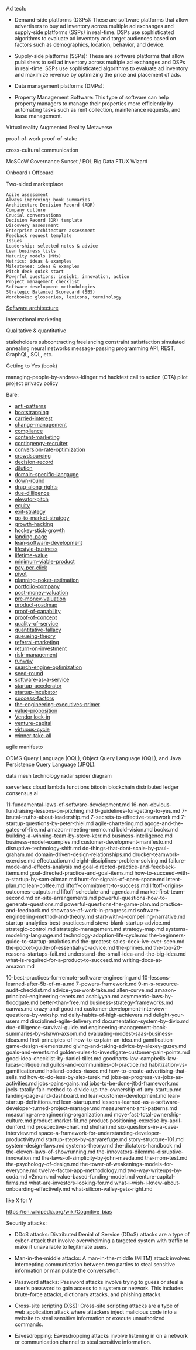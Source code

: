 

Ad tech:
* Demand-side platforms (DSPs): These are software platforms that allow advertisers to buy ad inventory across multiple ad exchanges and supply-side platforms (SSPs) in real-time. DSPs use sophisticated algorithms to evaluate ad inventory and target audiences based on factors such as demographics, location, behavior, and device.

* Supply-side platforms (SSPs): These are software platforms that allow publishers to sell ad inventory across multiple ad exchanges and DSPs in real-time. SSPs use sophisticated algorithms to evaluate ad inventory and maximize revenue by optimizing the price and placement of ads.

* Data management platforms (DMPs):

* Property Management Software: This type of software can help property managers to manage their properties more efficiently by automating tasks such as rent collection, maintenance requests, and lease management.

Virtual reality
Augmented Reality
Metaverse

proof-of-work
proof-of-stake

cross-cultural communication

MoSCoW
Governance
Sunset / EOL
Big Data
FTUX
Wizard

Onboard / Offboard

Two-sided marketplace


    Agile assessment
    Always improving: book summaries
    Architecture Decision Record (ADR)
    Company culture
    Crucial conversations
    Decision Record (DR) template
    Discovery assessment
    Enterprise architecture assessment
    Feedback request template
    Issues
    Leadership: selected notes & advice
    Lean business lists
    Maturity models (MMs)
    Metrics: ideas & examples
    Milestones: ideas & examples
    Pitch deck quick start
    Powerful questions: insight, innovation, action
    Project management checklist
    Software development methodologies
    Strategic Balanced Scorecard (SBS)
    Wordbooks: glossaries, lexicons, terminology

[Software architecture](software-architecture)
    

international marketing

Qualitative & quantitative

stakeholders
subcontracting
freelancing
constraint satistfaction
simulated annealing
neural networks
message-passing programming
API, REST, GraphQL, SQL, etc.

Getting to Yes (book)


managing-people-by-andreas-klinger.md
hackfest
call to action (CTA)
pilot project
privacy policy


Bare:

* [anti-patterns](anti-patterns)
* [bootstrapping](bootstrapping)
* [carried-interest](carried-interest)
* [change-management](change-management)
* [compliance](compliance)
* [content-marketing](content-marketing)
* [contingengy-recruiter](contingengy-recruiter)
* [conversion-rate-optimization](conversion-rate-optimization)
* [crowdsourcing](crowdsourcing)
* [decision-record](decision-record)
* [dilution](dilution)
* [domain-specific-langauge](domain-specific-langauge)
* [down-round](down-round)
* [drag-along-rights](drag-along-rights)
* [due-dilligence](due-dilligence)
* [elevator-pitch](elevator-pitch)
* [equity](equity)
* [exit-strategy](exit-strategy)
* [go-to-market-strategy](go-to-market-strategy)
* [growth-hacking](growth-hacking)
* [hockey-stick-growth](hockey-stick-growth)
* [landing-page](landing-page)
* [lean-software-development](lean-software-development)
* [lifestyle-business](lifestyle-business)
* [lifetime-value](lifetime-value)
* [minimum-viable-product](minimum-viable-product)
* [pay-per-click](pay-per-click)
* [pivot](pivot)
* [planning-poker-estimation](planning-poker-estimation)
* [portfolio-company](portfolio-company)
* [post-money-valuation](post-money-valuation)
* [pre-money-valuation](pre-money-valuation)
* [product-roadmap](product-roadmap)
* [proof-of-capability](proof-of-capability)
* [proof-of-concept](proof-of-concept)
* [quality-of-service](quality-of-service)
* [quantitative-fallacy](quantitative-fallacy)
* [queueing-theory](queueing-theory)
* [referral-marketing](referral-marketing)
* [return-on-investment](return-on-investment)
* [risk-management](risk-management)
* [runway](runway)
* [search-engine-optimization](search-engine-optimization)
* [seed-round](seed-round)
* [software-as-a-service](software-as-a-service)
* [startup-accelerator](startup-accelerator)
* [startup-incubator](startup-incubator)
* [success-factors](success-factors)
* [the-engineering-executives-primer](the-engineering-executives-primer)
* [value-proposition](value-proposition)
* [Vendor lock-in](vendor-lock-in)
* [venture-capital](venture-capital)
* [virtuous-cycle](virtuous-cycle)
* [winner-take-all](winner-take-all)

agile manifesto

ODMG Query Language (OQL), Object Query Language (OQL), and Java Persistence Query Language (JPQL).

data mesh
technology radar
spider diagram

serverless
cloud
lambda functions
bitcoin
blockchain
distributed ledger
consensus al

11-fundamental-laws-of-software-development.md
16-non-obvious-fundraising-lessons-on-pitching.md
6-guidelines-for-getting-to-yes.md
7-brutal-truths-about-leadership.md
7-secrets-to-effective-teamwork.md
7-startup-questions-by-peter-thiel.md
agile-chartering.md
agoge-and-the-gates-of-fire.md
amazon-meeting-memo.md
bold-vision.md
books.md
building-a-winning-team-by-steve-kerr.md
business-intelligence.md
business-model-examples.md
customer-development-manifesto.md
disruptive-technology-shift.md
do-things-that-dont-scale-by-paul-graham.md
domain-driven-design-relationships.md
drucker-teamwork-exercise.md
effectuation.md
eight-disciplines-problem-solving.md
failure-mode-and-effects-analysis.md
goal-directed-practice-and-feedback-items.md
goal-directed-practice-and-goal-items.md
how-to-succeed-with-a-startup-by-sam-altman.md
hunt-for-signals-of-open-space.md
intent-plan.md
lean-coffee.md
liftoff-commitment-to-success.md
liftoff-origins-outcomes-outputs.md
liftoff-schedule-and-agenda.md
market-first-team-second.md
on-site-arrangements.md
powerful-questions-how-to-generate-questions.md
powerful-questions-the-game-plan.md
practice-and-feedback.md
showcase-of-work-in-progress.md
software-engineering-method-and-theory.md
start-with-a-compelling-narrative.md
startup-analytics-best-practices.md
steve-blank-startup-advice.md
strategic-control.md
strategic-management.md
strategy-map.md
systems-modeling-language.md
technology-adoption-life-cycle.md
the-beginners-guide-to-startup-analytics.md
the-greatest-sales-deck-ive-ever-seen.md
the-pocket-guide-of-essential-yc-advice.md
the-primes.md
the-top-20-reasons-startups-fail.md
understand-the-small-idea-and-the-big-idea.md
what-is-required-for-a-product-to-succeed.md
writing-docs-at-amazon.md

10-best-practices-for-remote-software-engineering.md
10-lessons-learned-after-5b-of-m-a.md
7-powers-framework.md
9-m-s-resource-audit-checklist.md
advice-you-wont-take.md
allen-curve.md
amazon-principal-engineering-tenets.md
asabiyyah.md
asymmetric-laws-by-floodgate.md
better-than-free.md
business-strategy-frameworks.md
canvas.md
crazy-and-good.md
customer-development-interview-questions-by-wrkshp.md
daily-habits-of-high-achievers.md
delight-your-users.md
disciplined-agile-delivery.md
documentation-system-by-divio.md
due-dilligence-survival-guide.md
engineering-management-book-summaries-by-shawn-axsom.md
evaluating-modest-saas-business-ideas.md
first-principles-of-how-to-explain-an-idea.md
gamification-game-design-elements.md
giving-and-taking-advice-by-alexey-guzey.md
goals-and-events.md
golden-rules-to-investigate-customer-pain-points.md
good-idea-checklist-by-daniel-tillet.md
goodharts-law-campbells-law-lucas-critique.md
guilds-and-communities-of-practice.md
habitization-vs-gamification.md
holland-codes-riasec.md
how-to-create-advertising-that-sells.md
how-to-do-less-by-alex-turek.md
jobs-as-progress-vs-jobs-as-activities.md
jobs-pains-gains.md
jobs-to-be-done-jtbd-framework.md
joels-totally-fair-method-to-divide-up-the-ownership-of-any-startup.md
landing-page-and-dashboard.md
lean-customer-development.md
lean-startup-definitions.md
lean-startup.md
lessons-learned-as-a-software-developer-turned-project-manager.md
measurement-anti-patterns.md
measuring-an-engineering-organization.md
move-fast-total-ownership-culture.md
product-market-fit.md
product-positioning-exercise-by-april-dunford.md
prospective-chart.md
shuhari.md
six-questions-in-a-case-interview.md
space-a-framework-for-understanding-developer-productivity.md
startup-steps-by-garyarefuge.md
story-structure-101.md
system-design-laws.md
systems-theory.md
the-dictators-handbook.md
the-eleven-laws-of-showrunning.md
the-innovators-dilemma-disruptive-innovation.md
the-laws-of-simplicity-by-john-maeda.md
the-mom-test.md
the-psychology-of-design.md
the-tower-of-weakenings-models-for-everyone.md
twelve-factor-app-methodology.md
two-way-writeups-by-coda.md
v2mom.md
value-based-funding-model.md
venture-capital-firms.md
what-are-investors-looking-for.md
what-i-wish-i-knew-about-onboarding-effectively.md
what-silicon-valley-gets-right.md

like X for Y

https://en.wikipedia.org/wiki/Cognitive_bias

Security attacks:

* DDoS attacks: Distributed Denial of Service (DDoS) attacks are a type of cyber-attack that involve overwhelming a targeted system with traffic to make it unavailable to legitimate users.

* Man-in-the-middle attacks: A man-in-the-middle (MITM) attack involves intercepting communication between two parties to steal sensitive information or manipulate the conversation.

* Password attacks: Password attacks involve trying to guess or steal a user's password to gain access to a system or network. This includes brute-force attacks, dictionary attacks, and phishing attacks.

* Cross-site scripting (XSS): Cross-site scripting attacks are a type of web application attack where attackers inject malicious code into a website to steal sensitive information or execute unauthorized commands.

* Eavesdropping: Eavesdropping attacks involve listening in on a network or communication channel to steal sensitive information.
